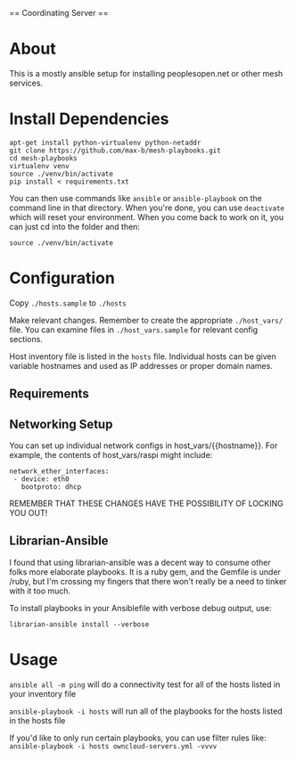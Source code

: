 == Coordinating Server ==

# About

This is a mostly ansible setup for installing peoplesopen.net or other mesh services.

# Install Dependencies

```
apt-get install python-virtualenv python-netaddr
git clone https://github.com/max-b/mesh-playbooks.git
cd mesh-playbooks
virtualenv venv
source ./venv/bin/activate
pip install < requirements.txt
```

You can then use commands like `ansible` or `ansible-playbook` on the command line in that directory.
When you're done, you can use `deactivate` which will reset your environment.
When you come back to work on it, you can just cd into the folder and then:

```
source ./venv/bin/activate
```


# Configuration

Copy `./hosts.sample` to `./hosts`

Make relevant changes. Remember to create the appropriate `./host_vars/` file. You can examine files in 
`./host_vars.sample` for relevant config sections.

Host inventory file is listed in the `hosts` file. Individual hosts can be given variable hostnames
and used as IP addresses or proper domain names. 

## Requirements

## Networking Setup
You can set up individual network configs in host_vars/{{hostname}}. For example, the contents of host_vars/raspi might include:

```
network_ether_interfaces:
 - device: eth0
   bootproto: dhcp
```
REMEMBER THAT THESE CHANGES HAVE THE POSSIBILITY OF LOCKING YOU OUT!

## Librarian-Ansible
I found that using librarian-ansible was a decent way to consume other folks more elaborate playbooks. 
It is a ruby gem, and the Gemfile is under /ruby, but I'm crossing my fingers that there won't really be a need to 
tinker with it too much.

To install playbooks in your Ansiblefile with verbose debug output, use:
```
librarian-ansible install --verbose
```

# Usage

`ansible all -m ping`
will do a connectivity test for all of the hosts listed in your inventory file

`ansible-playbook -i hosts`
will run all of the playbooks for the hosts listed in the hosts file

If you'd like to only run certain playbooks, you can use filter rules like:
`ansible-playbook -i hosts owncloud-servers.yml -vvvv`

